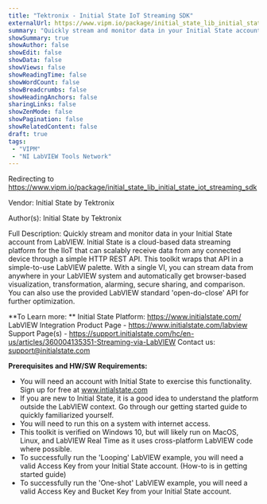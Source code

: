 ```yaml
---
title: "Tektronix - Initial State IoT Streaming SDK"
externalUrl: https://www.vipm.io/package/initial_state_lib_initial_state_iot_streaming_sdk
summary: "Quickly stream and monitor data in your Initial State account from LabVIEW."
showSummary: true
showAuthor: false
showEdit: false
showData: false
showViews: false
showReadingTime: false
showWordCount: false
showBreadcrumbs: false
showHeadingAnchors: false
sharingLinks: false
showZenMode: false
showPagination: false
showRelatedContent: false
draft: true
tags:
 - "VIPM"
 - "NI LabVIEW Tools Network"
---
```


Redirecting to https://www.vipm.io/package/initial_state_lib_initial_state_iot_streaming_sdk

Vendor: Initial State by Tektronix

Author(s): Initial State by Tektronix
 
Full Description:
Quickly stream and monitor data in your Initial State account from LabVIEW. Initial State is a cloud-based data streaming platform for the IIoT that can scalably receive data from any connected device through a simple HTTP REST API. This toolkit wraps that API in a simple-to-use LabVIEW palette. With a single VI, you can stream data from anywhere in your LabVIEW system and automatically get browser-based visualization, transformation, alarming, secure sharing, and comparison. You can also use the provided LabVIEW standard 'open-do-close' API for further optimization.

**To Learn more: **
Initial State Platform: https://www.initialstate.com/
LabVIEW Integration Product Page - https://www.initialstate.com/labview
Support Page(s) -  https://support.initialstate.com/hc/en-us/articles/360004135351-Streaming-via-LabVIEW
Contact us: support@initialstate.com

**Prerequisites and HW/SW Requirements:**
- You will need an account with Initial State to exercise this functionality. Sign up for free at www.intialstate.com
- If you are new to Initial State, it is a good idea to understand the platform outside the LabVIEW context. Go through our getting started guide to quickly familiarized yourself. 
- You will need to run this on a system with internet access. 
- This toolkit is verified on Windows 10, but will likely run on MacOS, Linux, and LabVIEW Real Time as it uses cross-platform LabVIEW code where possible.  
- To successfully run the 'Looping' LabVIEW example, you will need a valid Access Key from your Initial State account. (How-to is in getting started guide)
- To successfully run the 'One-shot' LabVIEW example, you will need a valid Access Key and Bucket Key from your Initial State account.